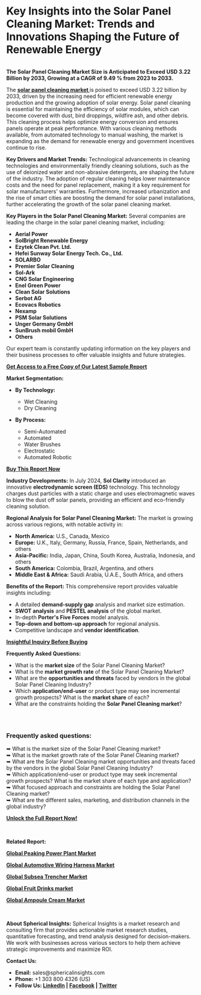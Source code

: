 <div class="wow_read_blog_hdr_img">
<div class="wow_read_blog_hdr_img_innr">
<h1>Key Insights into the Solar Panel Cleaning Market: Trends and Innovations Shaping the Future of Renewable Energy</h1>
</div>
<div class="wow_main_float_head_img"><img src="https://www.vevioz.com/upload/photos/2025/01/waLZWG6k9h8km2NRBDcK_15_e9237f0e8c64aa852da12e349e6610aa_image.jpg" alt="" /></div>
</div>
<div class="read-blog-container">
<div class="read-blog-desc">
<p class="mb-0"><strong>The Solar Panel Cleaning Market Size is Anticipated to Exceed USD 3.22 Billion by 2033, Growing at a CAGR of 9.49 % from 2023 to 2033.</strong></p>
</div>
<div class="read-content">
<p>The&nbsp;<a href="https://www.sphericalinsights.com/reports/solar-panel-cleaning-market" target="_blank" rel="noopener"><strong>solar panel cleaning market&nbsp;</strong></a>is poised to exceed USD 3.22 billion by 2033, driven by the increasing need for efficient renewable energy production and the growing adoption of solar energy. Solar panel cleaning is essential for maintaining the efficiency of solar modules, which can become covered with dust, bird droppings, wildfire ash, and other debris. This cleaning process helps optimize energy conversion and ensures panels operate at peak performance. With various cleaning methods available, from automated technology to manual washing, the market is expanding as the demand for renewable energy and government incentives continue to rise.</p>
<p><strong>Key Drivers and Market Trends:</strong>&nbsp;Technological advancements in cleaning technologies and environmentally friendly cleaning solutions, such as the use of deionized water and non-abrasive detergents, are shaping the future of the industry. The adoption of regular cleaning helps lower maintenance costs and the need for panel replacement, making it a key requirement for solar manufacturers' warranties. Furthermore, increased urbanization and the rise of smart cities are boosting the demand for solar panel installations, further accelerating the growth of the solar panel cleaning market.</p>
<p><strong>Key Players in the Solar Panel Cleaning Market:</strong>&nbsp;Several companies are leading the charge in the solar panel cleaning market, including:</p>
<ul>
<li><strong>Aerial Power</strong></li>
<li><strong>SolBright Renewable Energy</strong></li>
<li><strong>Ezytek Clean Pvt. Ltd.</strong></li>
<li><strong>Hefei Sunway Solar Energy Tech. Co., Ltd.</strong></li>
<li><strong>SOLARBO</strong></li>
<li><strong>Premier Solar Cleaning</strong></li>
<li><strong>Sol-Ark</strong></li>
<li><strong>CNG Solar Engineering</strong></li>
<li><strong>Enel Green Power</strong></li>
<li><strong>Clean Solar Solutions</strong></li>
<li><strong>Serbot AG</strong></li>
<li><strong>Ecovacs Robotics</strong></li>
<li><strong>Nexamp</strong></li>
<li><strong>PSM Solar Solutions</strong></li>
<li><strong>Unger Germany GmbH</strong></li>
<li><strong>SunBrush mobil GmbH</strong></li>
<li><strong>Others</strong></li>
</ul>
<p>Our expert team is constantly updating information on the key players and their business processes to offer valuable insights and future strategies.</p>
<p><strong><a href="https://www.sphericalinsights.com/request-sample/6276" target="_new" rel="noopener">Get Access to a Free Copy of Our Latest Sample Report</a></strong></p>
<p><strong>Market Segmentation:</strong></p>
<ul>
<li>
<p><strong>By Technology:</strong></p>
<ul>
<li>Wet Cleaning</li>
<li>Dry Cleaning</li>
</ul>
</li>
<li>
<p><strong>By Process:</strong></p>
<ul>
<li>Semi-Automated</li>
<li>Automated</li>
<li>Water Brushes</li>
<li>Electrostatic</li>
<li>Automated Robotic</li>
</ul>
</li>
</ul>
<p><strong><a href="https://www.sphericalinsights.com/checkout/6276" target="_new" rel="noopener">Buy This Report Now</a></strong></p>
<p><strong>Industry Developments:</strong>&nbsp;In July 2024,&nbsp;<strong>Sol Clarity</strong>&nbsp;introduced an innovative&nbsp;<strong>electrodynamic screen (EDS)</strong>&nbsp;technology. This technology charges dust particles with a static charge and uses electromagnetic waves to blow the dust off solar panels, providing an efficient and eco-friendly cleaning solution.</p>
<p><strong>Regional Analysis for Solar Panel Cleaning Market:</strong>&nbsp;The market is growing across various regions, with notable activity in:</p>
<ul>
<li><strong>North America:</strong>&nbsp;U.S., Canada, Mexico</li>
<li><strong>Europe:</strong>&nbsp;U.K., Italy, Germany, Russia, France, Spain, Netherlands, and others</li>
<li><strong>Asia-Pacific:</strong>&nbsp;India, Japan, China, South Korea, Australia, Indonesia, and others</li>
<li><strong>South America:</strong>&nbsp;Colombia, Brazil, Argentina, and others</li>
<li><strong>Middle East &amp; Africa:</strong>&nbsp;Saudi Arabia, U.A.E., South Africa, and others</li>
</ul>
<p><strong>Benefits of the Report:</strong>&nbsp;This comprehensive report provides valuable insights including:</p>
<ul>
<li>A detailed&nbsp;<strong>demand-supply gap</strong>&nbsp;analysis and market size estimation.</li>
<li><strong>SWOT analysis</strong>&nbsp;and&nbsp;<strong>PESTEL analysis</strong>&nbsp;of the global market.</li>
<li>In-depth&nbsp;<strong>Porter's Five Forces</strong>&nbsp;model analysis.</li>
<li><strong>Top-down and bottom-up approach</strong>&nbsp;for regional analysis.</li>
<li>Competitive landscape and&nbsp;<strong>vendor identification</strong>.</li>
</ul>
<p><strong><a href="https://www.sphericalinsights.com/inquiry-before-buying/6276" target="_new" rel="noopener">Insightful Inquiry Before Buying</a></strong></p>
<p><strong>Frequently Asked Questions:</strong></p>
<ul>
<li>What is the&nbsp;<strong>market size</strong>&nbsp;of the Solar Panel Cleaning Market?</li>
<li>What is the&nbsp;<strong>market growth rate</strong>&nbsp;of the Solar Panel Cleaning Market?</li>
<li>What are the&nbsp;<strong>opportunities and threats</strong>&nbsp;faced by vendors in the global Solar Panel Cleaning Industry?</li>
<li>Which&nbsp;<strong>application/end-user</strong>&nbsp;or product type may see incremental growth prospects? What is the&nbsp;<strong>market share</strong>&nbsp;of each?</li>
<li>What are the constraints holding the&nbsp;<strong>Solar Panel Cleaning market</strong>?</li>
</ul>
<h3>&nbsp;</h3>
<h3>Frequently asked questions:</h3>
<p>➥ What is the market size of the Solar Panel Cleaning market?<br />➥ What is the market growth rate of the Solar Panel Cleaning market?<br />➥ What are the Solar Panel Cleaning market opportunities and threats faced by the vendors in the global Solar Panel Cleaning Industry?<br />➥ Which application/end-user or product type may seek incremental growth prospects? What is the market share of each type and application?<br />➥ What focused approach and constraints are holding the Solar Panel Cleaning market?<br />➥ What are the different sales, marketing, and distribution channels in the global industry?</p>
<p><strong><a href="https://www.sphericalinsights.com/reports/solar-panel-cleaning-market" target="_new" rel="noopener">Unlock the Full Report Now!</a></strong></p>
<p>&nbsp;</p>
<p><strong>Related Report:</strong></p>
<p><a href="https://www.globenewswire.com/news-release/2024/08/29/2937527/0/en/Global-Peaking-Power-Plant-Market-Size-To-Worth-USD-197-76-Billion-By-2033-CAGR-Of-5-46.html" target="_blank" rel="noopener"><strong>Global Peaking Power Plant Market</strong></a></p>
<p><a href="https://www.globenewswire.com/news-release/2024/08/28/2936965/0/en/Global-Automotive-Wiring-Harness-Market-Size-To-Worth-USD-82-45-Billion-By-2033-CAGR-Of-5-52.html" target="_blank" rel="noopener"><strong>Global Automotive Wiring Harness Market</strong></a></p>
<p><a href="https://www.globenewswire.com/news-release/2024/08/28/2936882/0/en/Global-Subsea-Trencher-Market-Size-To-Worth-USD-547-35-Million-By-2033-CAGR-Of-5-59.html" target="_blank" rel="noopener"><strong>Global Subsea Trencher Market</strong></a></p>
<p><strong><a href="https://www.sphericalinsights.jp/reports/fruit-beverages-market" target="_blank" rel="noopener">Global Fruit Drinks market</a></strong></p>
<p><strong><a href="https://www.sphericalinsights.jp/reports/ampoule-cream-market" target="_blank" rel="noopener">Global Ampoule Cream Market</a></strong></p>
<p>&nbsp;</p>
<p><strong>About Spherical Insights:</strong>&nbsp;Spherical Insights is a market research and consulting firm that provides actionable market research studies, quantitative forecasting, and trend analysis designed for decision-makers. We work with businesses across various sectors to help them achieve strategic improvements and maximize ROI.</p>
<p><strong>Contact Us:</strong></p>
<ul>
<li><strong>Email:</strong>&nbsp;<a rel="noopener">sales@sphericalinsights.com</a></li>
<li><strong>Phone:</strong>&nbsp;+1 303 800 4326 (US)</li>
<li><strong>Follow Us:&nbsp;<a href="https://www.linkedin.com/" target="_new" rel="noopener">LinkedIn</a>&nbsp;|&nbsp;<a href="https://www.facebook.com/" target="_new" rel="noopener">Facebook</a>&nbsp;|&nbsp;<a href="https://www.twitter.com/" target="_new" rel="noopener">Twitter</a></strong></li>
</ul>
</div>
</div>
